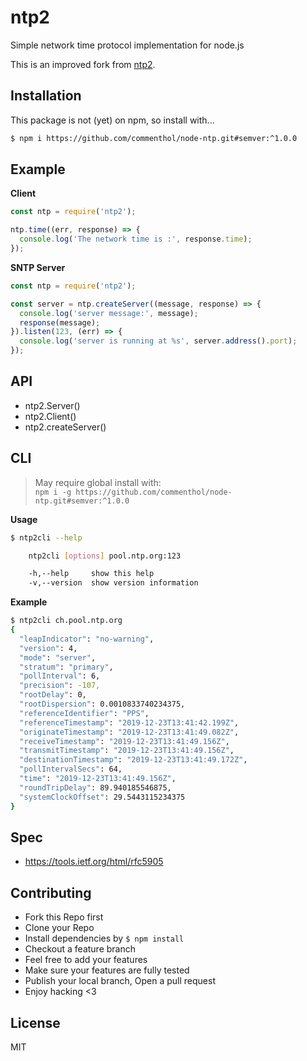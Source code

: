 # ntp2

Simple network time protocol implementation for node.js

<!--

![NPM version](https://img.shields.io/npm/v/ntp2.svg?style=flat)
[![Build Status](https://travis-ci.org/song940/node-ntp.svg?branch=master)](https://travis-ci.org/song940/node-ntp)

-->

This is an improved fork from [ntp2](https://github.com/song940/node-ntp).

## Installation

This package is not (yet) on npm, so install with...

```bash
$ npm i https://github.com/commenthol/node-ntp.git#semver:^1.0.0
```

## Example

**Client**

```js
const ntp = require('ntp2');

ntp.time((err, response) => {
  console.log('The network time is :', response.time);
});
```

**SNTP Server**

```js
const ntp = require('ntp2');

const server = ntp.createServer((message, response) => {
  console.log('server message:', message);
  response(message);
}).listen(123, (err) => {
  console.log('server is running at %s', server.address().port);
});
```

## API

- ntp2.Server()
- ntp2.Client()
- ntp2.createServer()

## CLI

> May require global install with:  
> `npm i -g https://github.com/commenthol/node-ntp.git#semver:^1.0.0`

**Usage**

```bash
$ ntp2cli --help

    ntp2cli [options] pool.ntp.org:123

    -h,--help     show this help
    -v,--version  show version information
```    

**Example**

```bash
$ ntp2cli ch.pool.ntp.org
{
  "leapIndicator": "no-warning",
  "version": 4,
  "mode": "server",
  "stratum": "primary",
  "pollInterval": 6,
  "precision": -107,
  "rootDelay": 0,
  "rootDispersion": 0.0010833740234375,
  "referenceIdentifier": "PPS",
  "referenceTimestamp": "2019-12-23T13:41:42.199Z",
  "originateTimestamp": "2019-12-23T13:41:49.082Z",
  "receiveTimestamp": "2019-12-23T13:41:49.156Z",
  "transmitTimestamp": "2019-12-23T13:41:49.156Z",
  "destinationTimestamp": "2019-12-23T13:41:49.172Z",
  "pollIntervalSecs": 64,
  "time": "2019-12-23T13:41:49.156Z",
  "roundTripDelay": 89.940185546875,
  "systemClockOffset": 29.5443115234375
}
```

## Spec

- https://tools.ietf.org/html/rfc5905

## Contributing

- Fork this Repo first
- Clone your Repo
- Install dependencies by `$ npm install`
- Checkout a feature branch
- Feel free to add your features
- Make sure your features are fully tested
- Publish your local branch, Open a pull request
- Enjoy hacking <3

## License

MIT
